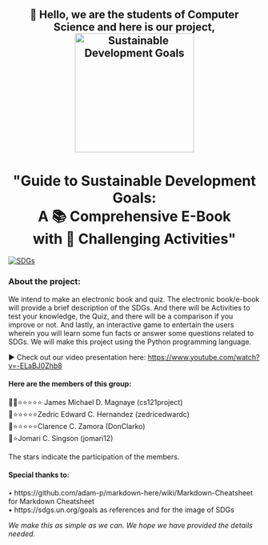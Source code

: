 <h2 align="center">👋 Hello, we are the students of Computer Science and here is our project,
  <img src="https://www.un.org/sites/un2.un.org/files/styles/large-article-image-style-16-9/public/field/image/2022/10/sdgs.png?itok=Mu6V-2WJ" alt="Sustainable Development Goals" height="238">
  
<h1 align="center">"Guide to Sustainable Development Goals:<br>A 📚 Comprehensive E-Book <br>with 📝 Challenging Activities"</h1>

[![SDGs](https://img.shields.io/badge/SDGs-Visit%20the%20Site-brightgreen)](https://sdgs.un.org/goals)

<h3> About the project: </h3>
<p> We intend to make an electronic book and quiz. The electronic book/e-book will provide a brief description of the SDGs. And there will be Activities to test your knowledge, the Quiz, and there will be a comparison if you improve or not. And lastly, an interactive game to entertain the users wherein you will learn some fun facts or answer some questions related to SDGs. We will make this project using the Python programming language.</p>
  
▶️ Check out our video presentation here: https://www.youtube.com/watch?v=-ELaBJ0Zhb8
  
#### Here are the members of this group:
<p>👨‍🦱⭐⭐⭐⭐⭐ James Michael D. Magnaye (cs121project)<br>
🧒⭐⭐⭐⭐⭐Zedric Edward C. Hernandez (zedricedwardc)<br>
👴⭐⭐⭐⭐⭐Clarence C. Zamora (DonClarko)<br>
🧒⭐Jomari C. Singson (jomari12)<br>
  
The stars indicate the participation of the members.

<h4>Special thanks to:</h4>
<p>• https://github.com/adam-p/markdown-here/wiki/Markdown-Cheatsheet for Markdown Cheatsheet<br>
  • https://sdgs.un.org/goals as references and for the image of SDGs</p>

<i>We make this as simple as we can. We hope we have provided the details needed.</i>
